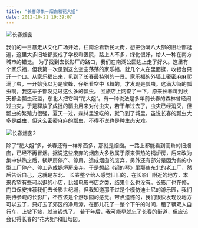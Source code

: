 ```yaml
---
title: "长春印象－烟囱和花大姐"
date: 2012-10-21 19:39:07
---
```


![长春烟囱](../../../images/2012/IMG_0371.jpg "长春印象－烟囱1") 

我们的一日暴走从文化广场开始，往南沿着新民大街，想把伪满八大部的旧址都逛遍，这里大多旧址都变成了学校和医院，路上人不多，绿化很好，给人一种在南方城市的错觉。 为了找到去长影厂的路口，我们在南湖公园边上走了好久。这里有个家乐福，但我第一次见到这么空空荡荡的家乐福，就几个人在里面逛，收银台只开一个口。从家乐福出来，见到了长春最特别的一景。家乐福的外墙上密密麻麻爬满了虫，一开始我以为是蜜蜂，仔细看空中飞舞的，才发现是瓢虫。这满大街的瓢虫啊，我这辈子都没见过这么多的瓢虫。 回旅店上网查了一下，原来长春每到秋天都会瓢虫泛滥，东北人把它叫“花大姐”。有一种说法是多年前长春的森林曾经闹过虫灾，于是释放了成批的瓢虫用来对付虫灾，若干年过去了，虫灾已经消灭，但瓢虫的繁殖力很强，夏天一过，森林里没吃的，就飞到了城里。虽说长春的瓢虫大多是益虫，但这么密密麻麻的瓢虫，不得不说也是种生态灾难。 

![长春烟囱2](../../../images/2012/IMG_0339.jpg "长春印象－烟囱2") 

除了“花大姐”多，长春还有一样东西多，那就是烟囱。一路上都能看到高耸的旧烟囱，已经不再冒烟。据说这些废弃的烟囱大多数属于原来供热的锅炉房，后来改为集中供热之后，锅炉房停产、停用，造成烟囱的废弃，另外还有部分是因为有的小型工厂停产、停工造成锅炉房废弃。于是想起《钢的琴》里那些东北的老工厂，然后告诉自己，这就是东北。 长春整个给人感觉旧旧的，在长影厂附近的地方，本来希望有些可以逛的小店，比如电影书店之类，结果什么也没有。长影厂也在修，门口保安推荐我们去长影世纪城，但我知道那不过是个模仿迪士尼的游乐园，我们期待参观的长影厂，不应该是个游乐园的感觉。带点遗憾的，我们很快发现没地方可以去了，只好去了郊区的净月潭，在那儿花了一整个下午的时间，租了辆双人自行车，上坡下坡，就当锻炼了。 若干年后，我可能早就忘了长春的街道，但应该会记得长春的“花大姐”和旧烟囱。